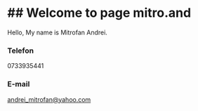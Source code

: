 # ## Welcome to page mitro.and
Hello, My name is Mitrofan Andrei. 

### Telefon
0733935441


### E-mail
andrei_mitrofan@yahoo.com

